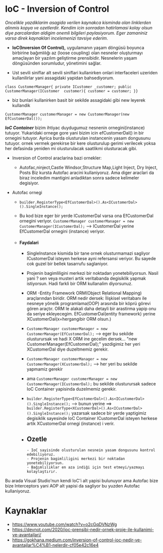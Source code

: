 # IoC - Inversion of Control

*Oncelikle yazdiklarim asagida verilen kaynakca kisminda olan linklerden alinmis kopya ve ozetlerdir. Kendim icin sonradan hatirlamasi kolay olsun diye parcalardan aldigim onemli bilgileri paylasiyorum. Eger zamaniniz varsa direk kaynaklari incelemenizi tavsiye ederim.*

- **IoC(Inversion Of Control),** uygulamanın yaşam döngüsü boyunca birbirine bağımlılığı az (loose coupling) olan nesneler oluşturmayı amaçlayan bir yazılım geliştirme prensibidir. Nesnelerin yaşam döngüsünden sorumludur, yönetimini sağlar. 

- Ust sevili siniflar alt sevili siniflari kullanirken onlari interfaceleri uzeriden kullanilirlar yani assagidaki yapidan bahsediyorum.
> 
` class CustomerManager{
private ICustomer _customer;
public CustomerManager(ICustomer  customer){
    customer = customer;
}} `

 - biz bunlari kullanirken basit bir sekilde assagidaki gibi  new leyerek kullandik
 
 ` CustomerManager customerManager = new CustomerManager(new EfCustomerDal()); `
  
 ***IoC Container***  bizim ihtiyac duydugumuz nesnenin ornegini(instance) tutuyor. Yukaridaki ornege gore yani bizim icin efCustomerDal() in bir ornegini tutuyor.
 Ayrica burda olusturulan instancenin yasam dongusunu tutuyor. ornek vermek gerekirse bir kere olusturulup gerimi verilecek yoksa her defasinda yeniden mi olusturulacak saatlikmi olusturacak gibi.

- Inversion of Control araclarina bazi ornekler:
     - Autofac,ninject,Castle Windsor,Structure Map,Light Inject, Dry Inject, Posts
Biz kursta Autofac aracini kullaniyoruz. Ama diger araclari da biraz inceledim mantigini anladiktan sonra sadece kelimeler degisiyor.

- Autofac ornegi
    - ` builder.RegisterType<EfCustomerDal>().As<ICustomerDal>().SingleInstance(); `
    - Bu kod bize eger bir yerde ICustomerDal varsa ona EfCustomerDal ornegini veriyor.
    ` CustomerManager customerManager = new CustomerManager(ICustomerDal); ` -->  ICustomerDal  yerine EfCustomerDal ornegini (instance) veriyor.
    
    - #### Faydalari 
    
         - SingleInstance kismida bir tane ornek olusturmamazi sagliyor ICustomerDal isteyen herkese ayni refersansi veriyor. Bu sayede cok guzel bir bellek tasarrufu saglaniyor.
         - Projenin bagimliligini merkezi bir noktadan yonetebiliyorsun. Nasil yani ? sen veya musteri artik veritabanda degisiklik yapmak istiyorsun. Hadi farkli  bir ORM kullanalim diyorsunuz.
         - ORM -Entity Framework ORM(Object Relational Mapping) araçlarından biridir. ORM nedir dersek: İlişkisel veritabanı ile nesneye yönelik programlama(OOP) arasında bir köprü görevi gören araçtır. 
          ORM le alakali daha detayli bir arastirma yapip onu da seriye ekleyecegim.
         EfCustomerDal(entity framework) yerine XCustomerDal(x=hergangibir ORM olsun.)
         - ` CustomerManager customerManager = new CustomerManager(EfCustomerDal); ` --> eger bu sekilde olusturursak ve hadi X ORM ine gecelim dersek... "new CustomerManager(EfCustomerDal);" yazdigimiz her yeri XCustomerDal diye duzeltmemiz gerekir.
         - ` CustomerManager customerManager = new CustomerManager(XCustomerDal); ` --> her yeri bu sekilde yapmamiz gerekir
         - ama ` CustomerManager customerManager = new CustomerManager(ICustomerDal); ` bu sekilde olusturursak sadece IoC Container yapisinda duzelmemiz gerekir.
         - ` builder.RegisterType<EfCustomerDal>().As<ICustomerDal>().SingleInstance(); ` --> bunun yerine ==> ` builder.RegisterType<XCustomerDal>().As<ICustomerDal>().SingleInstance(); ` yazarsak sadece bir yerde yaptigimiz degisiklik sayesinde IoC Container ICustomerDal isteyen herkese artik XCustomerDal ornegi (instance) i verir.
        
      - ## Ozetle
            - IoC sayisinde olusturulan nesnein yasam dongusunu kontrol edebiliyoruz.
            - Projenin bagimliligini merkezi bir noktadan yonetebiliyorsun.
            - Bağımlılıklar en aza indiği için test etmeyi/yazmayı kolaylaştırır.
    


Bu arada Visual Studio'nun kendi IoC'i alt yapisi bulunuyor ama Autofac bize bize Interceptors yani AOP alt yapisi da sagliyor bu yuzden Autofac kullaniyoruz. 
 
# Kaynaklar 
- https://www.youtube.com/watch?v=o2cGqDVNzWg
- https://devnot.com/2020/ioc-prensibi-nedir-ornek-proje-ile-kullanimi-ve-avantajlari/
- https://gokhana.medium.com/inversion-of-control-ioc-nedir-ve-avantajlar%C4%B1-nelerdir-cf05e42c16e4

